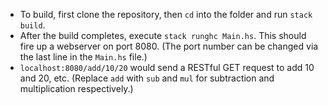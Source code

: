 - To build, first clone the repository, then `cd` into the folder and run `stack build`.
- After the build completes, execute `stack runghc Main.hs`. This should fire up a webserver on port 8080. (The port number can be changed via the last line in the `Main.hs` file.)
- `localhost:8080/add/10/20` would send a RESTful GET request to add 10 and 20, etc. (Replace `add` with `sub` and `mul` for subtraction and multiplication respectively.)
